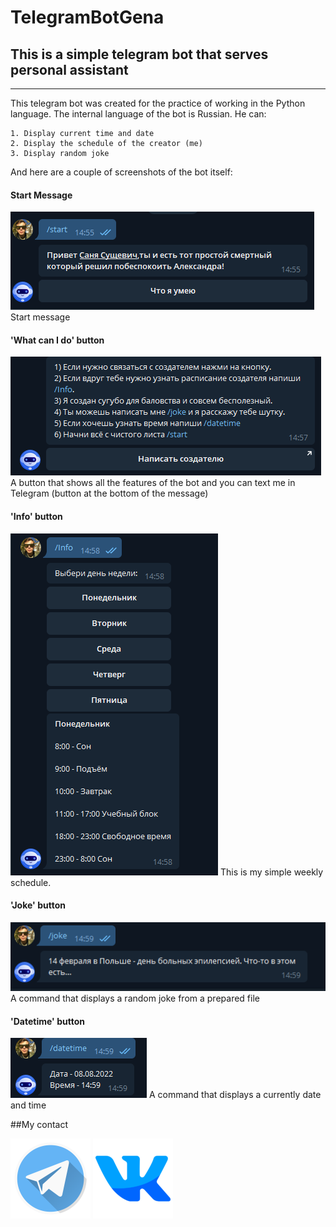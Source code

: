 # TelegramBotGena
## This is a simple telegram bot that serves personal assistant
---
This telegram bot was created for the practice of working in the Python language. The internal language of the bot is Russian. He can:
```
1. Display current time and date
2. Display the schedule of the creator (me)
3. Display random joke
```
And here are a couple of screenshots of the bot itself:

#### Start Message
![](/Png%20for%20README/Start_bot.png)
Start message
#### 'What can I do' button
![](/Png%20for%20README/Help.png)
A button that shows all the features of the bot and you can text me in Telegram (button at the bottom of the message)
#### 'Info' button
![](/Png%20for%20README/Info.png)
This is my simple weekly schedule.
#### 'Joke' button
![](/Png%20for%20README/Joke.png)
A command that displays a random joke from a prepared file
#### 'Datetime' button
![](/Png%20for%20README/datetime.png)
A command that displays a currently date and time




##My contact

[![Telegram](/Png%20for%20README/Teleram_logo.png)](https://t.me/marklar08)
[![VK](/Png%20for%20README/VK_logo.png)](https://vk.com/marklar12089)
